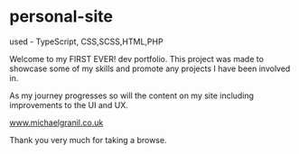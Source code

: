# personal-site

used - TypeScript, CSS,SCSS,HTML,PHP

Welcome to my FIRST EVER! dev portfolio. This project was made to showcase some of my skills and promote any projects I have been involved in. 

As my journey progresses so will the content on my site including improvements to the UI and UX.

www.michaelgranil.co.uk

Thank you very much for taking a browse.
